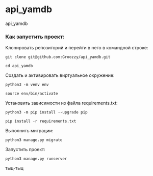 # api_yamdb
api_yamdb

### Как запустить проект:

Клонировать репозиторий и перейти в него в командной строке:

```
git clone git@github.com:Groozzy/api_yamdb.git
```

```
cd api_yamdb
```

Cоздать и активировать виртуальное окружение:

```
python3 -m venv env
```

```
source env/bin/activate
```

Установить зависимости из файла requirements.txt:

```
python3 -m pip install --upgrade pip
```

```
pip install -r requirements.txt
```

Выполнить миграции:

```
python3 manage.py migrate
```

Запустить проект:

```
python3 manage.py runserver
```
тыц-тыц

